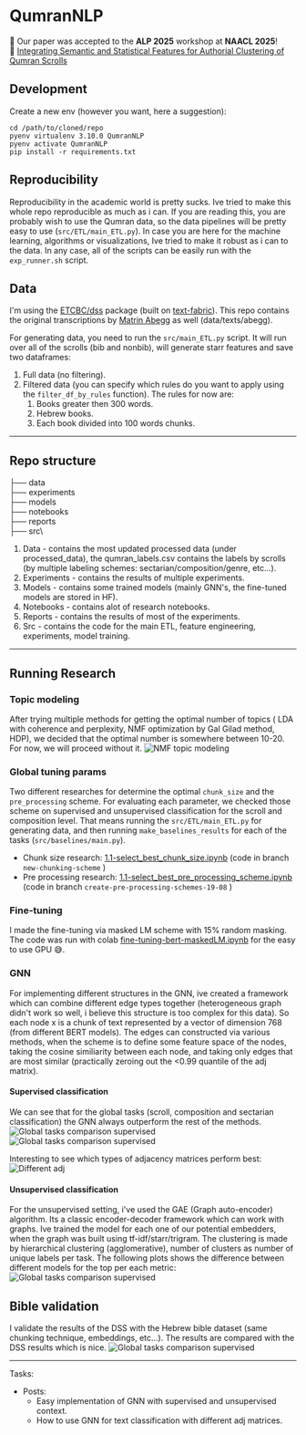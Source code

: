 # QumranNLP
🎉 Our paper was accepted to the **ALP 2025** workshop at **NAACL 2025**!  
📄 [Integrating Semantic and Statistical Features for Authorial Clustering of Qumran Scrolls](https://aclanthology.org/2025.alp-1.2/)

## Development
Create a new env (however you want, here a suggestion):
```shell
cd /path/to/cloned/repo
pyenv virtualenv 3.10.0 QumranNLP
pyenv activate QumranNLP
pip install -r requirements.txt
```

## Reproducibility
Reproducibility in the academic world is pretty sucks. Ive tried to make this whole repo reproducible as much as i can.
If you are reading this, you are probably wish to use the Qumran data, so the data pipelines will be pretty easy to use (`src/ETL/main_ETL.py`).
In case you are here for the machine learning, algorithms or visualizations, Ive tried to make it robust as i can to the data.
In any case, all of the scripts can be easily run with the `exp_runner.sh` script.



## Data
I'm using the [ETCBC/dss](https://github.com/ETCBC/dss/tree/master) package (built on [text-fabric](https://github.com/annotation/text-fabric/)).
This repo contains the original transcriptions by [Matrin Abegg](https://en.wikipedia.org/wiki/Martin_Abegg) as well (data/texts/abegg).

For generating data, you need to run the `src/main_ETL.py` script.
It will run over all of the scrolls (bib and nonbib), will generate starr features and save two dataframes:
1. Full data (no filtering).
2. Filtered data (you can specify which rules do you want to apply using the `filter_df_by_rules` function). The rules for now are:
   1. Books greater then 300 words.
   2. Hebrew books.
   3. Each book divided into 100 words chunks.





---
## Repo structure

├── data\
├── experiments\
├── models\
├── notebooks\
├── reports\
├── src\

1. Data - contains the most updated processed data (under processed_data), the qumran_labels.csv contains the labels by scrolls (by multiple labeling schemes: sectarian/composition/genre, etc...).
2. Experiments - contains the results of multiple experiments.
3. Models - contains some trained models (mainly GNN's, the fine-tuned models are stored in HF).
4. Notebooks - contains alot of research notebooks.
5. Reports - contains the results of most of the experiments.
6. Src - contains the code for the main ETL, feature engineering, experiments, model training.


---
## Running Research
### Topic modeling
After trying multiple methods for getting the optimal number of topics 
( LDA with coherence and perplexity, NMF optimization by Gal Gilad method, HDP), we decided that the optimal number is somewhere between 10-20.
For now, we will proceed without it.
![NMF topic modeling](reports/plots/nmf_topic_modeling.png "NMF topic modeling")


### Global tuning params
Two different researches for determine the optimal `chunk_size` and the `pre_processing` scheme.
For evaluating each parameter, we checked those scheme on supervised and unsupervised classification for the scroll and composition level.
That means running the `src/ETL/main_ETL.py` for generating data, and then running `make_baselines_results` for each of the tasks (`src/baselines/main.py`).
* Chunk size research: [1.1-select_best_chunk_size.ipynb](notebooks%2F1.1-select_best_chunk_size.ipynb) (code in branch `new-chunking-scheme` )
* Pre processing research: [1.1-select_best_pre_processing_scheme.ipynb](notebooks%2F1.1-select_best_pre_processing_scheme.ipynb) (code in branch `create-pre-processing-schemes-19-08` )

### Fine-tuning
I made the fine-tuning via masked LM scheme with 15% random masking. 
The code was run with colab [fine-tuning-bert-maskedLM.ipynb](https://colab.research.google.com/drive/1N60StbssmT7ssd7ykXP9apKdaVdBa8-7?usp=sharing) for the easy to use GPU 😅. 

### GNN
For implementing different structures in the GNN, ive created a framework which can combine different edge types together (heterogeneous graph didn't work so well, i believe this structure is too complex for this data).
So each node x is a chunk of text represented by a vector of dimension 768 (from different BERT models).
The edges can constructed via various methods, when the scheme is to define some feature space of the nodes, taking the cosine similiarity between each node, and taking only edges that are most similar (practically zeroing out the <0.99 quantile of the adj matrix).

#### Supervised classification
We can see that for the global tasks (scroll, composition and sectarian classification) the GNN always outperform the rest of the methods.
![Global tasks comparison supervised](reports/plots/global_results/dss_supervised_composition.png "Global tasks comparison")
![Global tasks comparison supervised](reports/plots/global_results/dss_supervised_Scroll.png "Global tasks comparison")



Interesting to see which types of adjacency matrices perform best:
![Different adj](experiments/dss/gnn/comparsion_plot_all_tasks_different_adj.png "Different adj")

#### Unsupervised classification
For the unsupervised setting, i've used the GAE (Graph auto-encoder) algorithm.
Its a classic encoder-decoder framework which can work with graphs.
Ive trained the model for each one of our potential embedders, when the graph was built using tf-idf/starr/trigram.
The clustering is made by hierarchical clustering (agglomerative), number of clusters as number of unique labels per task.
The following plots shows the difference between different models for the top per each metric:
![Global tasks comparison supervised](reports/plots/global_results/dss_unsupervised_composition.png "Global tasks comparison")

## Bible validation
I validate the results of the DSS with the Hebrew bible dataset (same chunking technique, embeddings, etc...).
The results are compared with the DSS results which is nice.
![Global tasks comparison supervised](reports/plots/global_results/bible_unsupervised_book.png "Global tasks comparison")



----- 
Tasks:
* Posts:
  * Easy implementation of GNN with supervised and unsupervised context. 
  * How to use GNN for text classification with different adj matrices.
